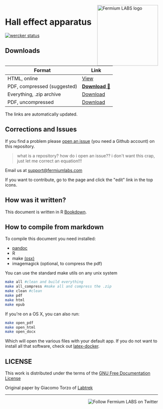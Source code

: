 <a href="https://fermiumlabs.com/">
    <img src="https://fermiumlabs.com/Assets/img/logos/Horizontal-Main_500px.png" alt="Fermium LABS logo" width="200" align="right" />
</a>

# Hall effect apparatus

[![wercker status](https://app.wercker.com/status/c3f211eac0371c5d15070b87bf848438/s/master "wercker status")](https://app.wercker.com/project/byKey/c3f211eac0371c5d15070b87bf848438)


## Downloads

Format                     | Link
--------------------------- | -------------------------------------------------------------------------------------------------------
HTML, online                | [View](https://s3-eu-west-1.amazonaws.com/handbooks-autobuild/hall-effect-handbook/index.html)   
PDF, compressed (suggested) | [**Download** :floppy_disk:](https://s3-eu-west-1.amazonaws.com/handbooks-autobuild/hall-effect-handbook/Hall_Handbook.pdf)
Everything, .zip archive          | [Download](https://s3-eu-west-1.amazonaws.com/handbooks-autobuild/hall-effect-handbook/Hall_Handbook.zip)
PDF, uncompressed           | [Download](https://s3-eu-west-1.amazonaws.com/handbooks-autobuild/hall-effect-handbook/Hall_Handbook_hires.pdf)

The links are automatically updated.

## Corrections and Issues

If you find a problem please [open an issue](https://github.com/fermiumlabs/Hall-effect-apparatus/issues/new) (you need a Github account) on this repository.

> what is a repository? how do i open an issue?? i don't want this crap, just let me correct an equation!!!

Email us at <support@fermiumlabs.com>

If you want to contribute, go to the page and click the "edit" link in the top icons.

## How was it written?

This document is written in R [Bookdown](https://bookdown.org/home/).

## How to compile from markdown

To compile this document you need installed:

- [pandoc](http://pandoc.org)
- R
- make [(osx)](http://osxdaily.com/2014/02/12/install-command-line-tools-mac-os-x/)
- imagemagick (optional, to compress the pdf)

You can use the standard make utils on any unix system

```bash
make all #clean and build everything
make all_compress #make all and compress the .zip
make clean #clean
make pdf
make html
make epub
```

If you're on a OS X, you can also run:

```bash
make open_pdf
make open_html
make open_docx
```

Which will open the various files with your default app. If you do not want to install all that software, check out [latex-docker](https://github.com/fermiumlabs/latex-docker).

## LICENSE

This work is distributed under the terms of the [GNU Free Documentation License](http://www.gnu.org/licenses/fdl-1.3.html)

Original paper by Giacomo Torzo of [Labtrek](http://labtrek.it)

---

<a href="https://twitter.com/intent/user?screen_name=fermiumlabs">
    <img src="https://img.shields.io/twitter/follow/fermiumlabs.svg?style=social&label=Follow" alt="Follow Fermium LABS on Twitter" align="right" />
</a>
